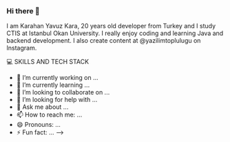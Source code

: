 ### Hi there 👋

I am Karahan Yavuz Kara, 20 years old developer from Turkey and I study CTIS at Istanbul Okan University. I really enjoy coding and learning Java and backend development. I also create content at @yazilimtoplulugu on Instagram. 

💻 SKILLS AND TECH STACK



- 🔭 I’m currently working on ...
- 🌱 I’m currently learning ...
- 👯 I’m looking to collaborate on ...
- 🤔 I’m looking for help with ...
- 💬 Ask me about ...
- 📫 How to reach me: ...
- 😄 Pronouns: ...
- ⚡ Fun fact: ...
-->
